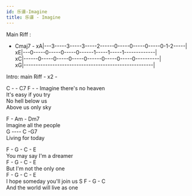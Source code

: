 ```yaml
---
id: 乐谱-Imagine
title: 乐谱 - Imagine
---
```


Main Riff :

- Cmaj7 -
  xA|---3-----3-----3-----2------0-----0-----0-----0-1-2-----|  
  xE|---0-----0-----0-----0------1-----1-----1-------------|  
  xC|------0-----0-----0-----0------0-----0-----0----------|  
  xG|------------------------------------------------------|  

Intro: main Riff - x2 -

C - - C7 F - -
Imagine there's no heaven  
It's easy if you try  
No hell below us  
Above us only sky  

F - Am - Dm7  
Imagine all the people  
G ---- C -G7  
Living for today  

F - G - C - E  
You may say I'm a dreamer  
F - G - C - E  
But I'm not the only one  
F - G - C - E  
I hope someday you'll join us  S
F - G - C  
And the world will live as one  

